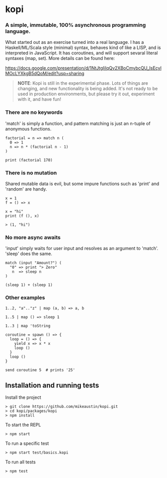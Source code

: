 # kopi

### A simple, immutable, 100% asynchronous programming language.

What started out as an exercise turned into a real language. I has a Haskell/ML/Scala style (minimal) syntax, behaves kind of like a LISP, and is interpreted in JavaScript. It has coroutines, and will support sevaral literal syntaxes (map, set). More details can be found here:

https://docs.google.com/presentation/d/1NtJtgIilqQv2XBoCmybcQU_IsEcylMOcLYXkgB5dQoM/edit?usp=sharing

> **NOTE**: Kopi is still in the experimental phase. Lots of things are changing, and new functionality is being added.
> It's not ready to be used in production environments, but please try it out, experiment with it, and have fun!

### There are no keywords

'match' is simply a function, and pattern matching is just an n-tuple of anonymous functions.

    factorial = n => match n (
      0 => 1
      n => n * (factorial n - 1)
    )

    print (factorial 170)

### There is no mutation

Shared mutable data is evil, but some impure functions such as 'print' and 'random' are handy.

    x = 1
    f = () => x

    x = "hi"
    print (f (), x)

    > (1, "hi")

### No more async awaits

'input' simply waits for user input and resolves as an argument to 'match'. 'sleep' does the same.


    match (input "Amount?") (
      "0" => print "> Zero"
       n  => sleep n
    )

    (sleep 1) + (sleep 1)

### Other examples

    1..2, "a".."z" | map (a, b) => a, b
    
    1..5 | map () => sleep 1
    
    1..3 | map 'toString
    
    coroutine = spawn () => {
      loop = () => {
        yield x => x * x
        loop ()
      }
      loop ()
    }
    
    send coroutine 5  # prints '25'

## Installation and running tests

Install the project

    > git clone https://github.com/mikeaustin/kopi.git
    > cd kopi/packages/kopi
    > npm install

To start the REPL

    > npm start

To run a specific test

    > npm start test/basics.kopi

To run all tests

    > npm test
